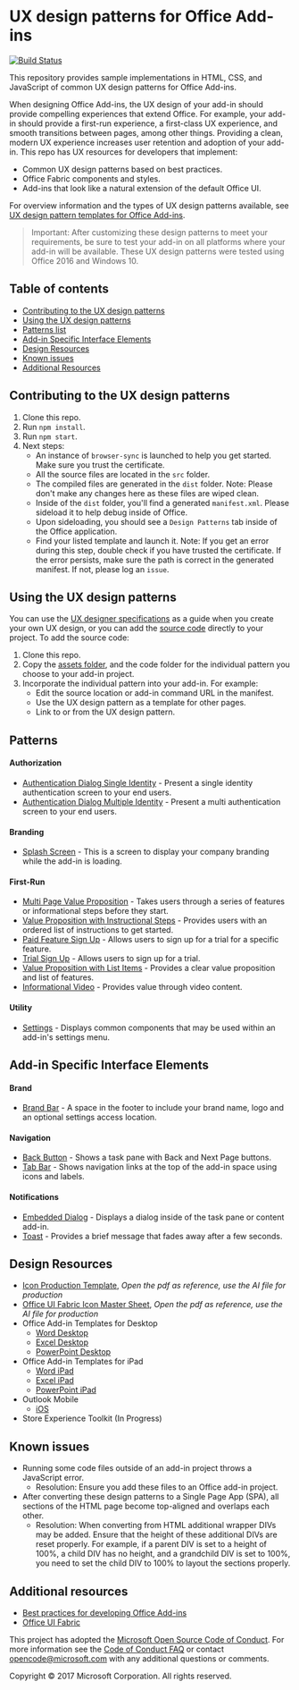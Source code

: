 # UX design patterns for Office Add-ins

[![Build Status](https://travis-ci.org/OfficeDev/Office-Add-in-UX-Design-Patterns-Code.svg?branch=dev)](https://travis-ci.org/OfficeDev/office-js-helpers)

This repository provides sample implementations in HTML, CSS, and JavaScript of common UX design patterns for Office Add-ins.

When designing Office Add-ins, the UX design of your add-in should provide compelling experiences that extend Office. For example, your add-in should provide a first-run experience, a first-class UX experience, and smooth transitions between pages, among other things. Providing a clean, modern UX experience increases user retention and adoption of your add-in. This repo has UX resources for developers that implement:

* Common UX design patterns based on best practices.
* Office Fabric components and styles.
* Add-ins that look like a natural extension of the default Office UI.

For overview information and the types of UX design patterns available, see [UX design pattern templates for Office Add-ins](https://dev.office.com/docs/add-ins/design/ux-design-patterns).

> Important: After customizing these design patterns to meet your requirements, be sure to test your add-in on all platforms where your add-in will be available. These UX design patterns were tested using Office 2016 and Windows 10.

## Table of contents

- [Contributing to the UX design patterns](#user-content-contributing-to-the-ux-design-patterns)
- [Using the UX design patterns](#user-content-using-the-ux-design-patterns)
- [Patterns list](#user-content-patterns)
- [Add-in Specific Interface Elements](#user-content-add-in-specific-interface-elements)
- [Design Resources](#user-content-design-resources)
- [Known issues](#user-content-known-issues)
- [Additional Resources](#user-content-additional-resources)

## Contributing to the UX design patterns

1. Clone this repo.
2. Run `npm install`.
3. Run `npm start`.
4. Next steps:
	- An instance of `browser-sync` is launched to help you get started. Make sure you trust the certificate.
	- All the source files are located in the `src` folder.
	- The compiled files are generated in the `dist` folder. Note: Please don't make any changes here as these files are wiped clean.
	- Inside of the `dist` folder, you'll find a generated `manifest.xml`. Please sideload it to help debug inside of Office.
	- Upon sideloading, you should see a `Design Patterns` tab inside of the Office application.
	- Find your listed template and launch it. Note: If you get an error during this step, double check if you have trusted the certificate. If the error persists, make sure the path is correct in the generated manifest. If not, please log an `issue`.

## Using the UX design patterns

You can use the [UX designer specifications](https://github.com/OfficeDev/Office-Add-in-Design-Patterns/blob/master/Patterns/Source%20Files) as a guide when you create your own UX design, or you can add the [source code](https://github.com/OfficeDev/Office-Add-in-UX-Design-Patterns-Code/tree/master/templates) directly to your project. To add the source code:

1. Clone this repo.
2. Copy the [assets folder](https://github.com/OfficeDev/Office-Add-in-UX-Design-Pattern-Code/tree/master/assets), and the code folder for the individual pattern you choose to your add-in project.
3. Incorporate the individual pattern into your add-in. For example:
	- Edit the source location or add-in command URL in the manifest.
	- Use the UX design pattern as a template for other pages.
	- Link to or from the UX design pattern.

## Patterns

#### Authorization

  * [Authentication Dialog Single Identity](src/templates/auth/authentication-dialog-single-id/) - Present a single identity authentication screen to your end users.
  * [Authentication Dialog Multiple Identity](src/templates/auth/authentication-dialog-multiple-id/) - Present a multi authentication screen to your end users.

#### Branding

  * [Splash Screen](src/templates/generic/splashscreen/) - This is a screen to display your company branding while the add-in is loading.
 
#### First-Run

  * [Multi Page Value Proposition](src/templates/first-run/walkthrough/) - Takes users through a series of features or informational steps before they start.
  * [Value Proposition with Instructional Steps](src/templates/first-run/instruction-step/) - Provides users with an ordered list of instructions to get started.
  * [Paid Feature Sign Up](src/templates/first-run/trial-placemat-feature/) - Allows users to sign up for a trial for a specific feature.
  * [Trial Sign Up](src/templates/first-run/trial-placemat/) - Allows users to sign up for a trial.
  * [Value Proposition with List Items](src/templates/first-run/value-placemat/) - Provides a clear value proposition and list of features.
  * [Informational Video](src/templates/first-run/video-placemat/) - Provides value through video content.

#### Utility

  * [Settings](src/templates/settings/) - Displays common components that may be used within an add-in's settings menu.

## Add-in Specific Interface Elements

#### Brand

  * [Brand Bar](src/templates/generic/brand-bar) - A space in the footer to include your brand name, logo and an optional settings access location.

#### Navigation

  * [Back Button](src/templates/navigation/back-button) - Shows a task pane with Back and Next Page buttons. 
  * [Tab Bar](src/templates/navigation/tab-bar/) - Shows navigation links at the top of the add-in space using icons and labels.
  
#### Notifications

  * [Embedded Dialog](src/templates/notifications/embedded-dialog/) - Displays a dialog inside of the task pane or content add-in.
  * [Toast](src/templates/notifications/toast/) - Provides a brief message that fades away after a few seconds.

## Design Resources

* [Icon Production Template](src/assets/helpful-templates/Icon_production.pdf), *Open the pdf as reference, use the AI file for production*
* [Office UI Fabric Icon Master Sheet](src/assets/helpful-templates/OfficeUIFabric_icon_mastersheet.pdf), *Open the pdf as reference, use the AI file for production*
* Office Add-in Templates for Desktop
  * [Word Desktop](src/assets/helpful-templates/AddIn_Template_Word_Desktop_reference.pdf)
  * [Excel Desktop](src/assets/helpful-templates/AddIn_Template_Excel_Desktop_reference.pdf)
  * [PowerPoint Desktop](src/assets/helpful-templates/AddIn_Template_PowerPoint_Desktop_reference.pdf)
* Office Add-in Templates for iPad
  * [Word iPad](src/assets/helpful-templates/AddIn_Template_Word_iPad_reference.pdf)
  * [Excel iPad](src/assets/helpful-templates/AddIn_Template_Excel_iPad_reference.pdf)
  * [PowerPoint iPad](src/assets/helpful-templates/AddIn_Template_PowerPoint_iPad_reference.pdf)
* Outlook Mobile
  * [iOS](src/assets/helpful-templates/outlook-mobile/iOS-Addins-Components-Final.sketch)
* Store Experience Toolkit (In Progress)


## Known issues

* Running some code files outside of an add-in project throws a JavaScript error.
	* Resolution: Ensure you add these files to an Office add-in project.
* After converting these design patterns to a Single Page App (SPA), all sections of the HTML page become top-aligned and overlaps each other.
	* Resolution: When converting from HTML additional wrapper DIVs may be added. Ensure that the height of these additional DIVs are reset properly. For example, if a parent DIV is set to a height of 100%, a child DIV has no height, and a grandchild DIV is set to 100%, you need to set the child DIV to 100% to layout the sections properly.

## Additional resources

* [Best practices for developing Office Add-ins](https://dev.office.com/docs/add-ins/overview/add-in-development-best-practices)
* [Office UI Fabric](http://dev.office.com/fabric/)

This project has adopted the [Microsoft Open Source Code of Conduct](https://opensource.microsoft.com/codeofconduct/). For more information see the [Code of Conduct FAQ](https://opensource.microsoft.com/codeofconduct/faq/) or contact [opencode@microsoft.com](mailto:opencode@microsoft.com) with any additional questions or comments.

Copyright © 2017 Microsoft Corporation. All rights reserved.


